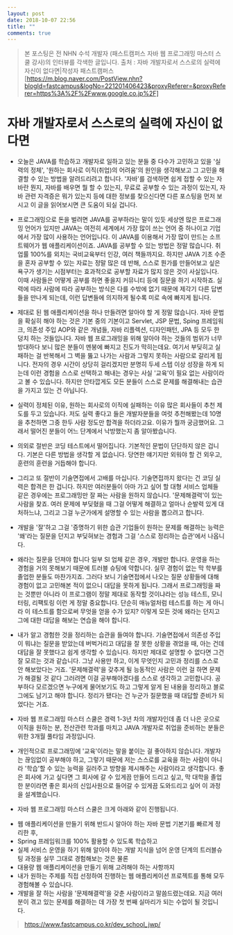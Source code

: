 ```yaml
---
layout: post
date: 2018-10-07 22:56
title: ""
comments: true
---
```


> 본 포스팅은 전 NHN 수석 개발자 (패스트캠퍼스 자바 웹 프로그래밍 마스터 스쿨 강사)의 인터뷰를 각색한 글입니다. 
 > 출처 : 자바 개발자로서 스스로의 실력에 자신이 없다면|작성자 패스트캠퍼스[https://m.blog.naver.com/PostView.nhn?blogId=fastcampus&logNo=221201406423&proxyReferer=&proxyReferer=https%3A%2F%2Fwww.google.co.jp%2F]

# 자바 개발자로서 스스로의 실력에 자신이 없다면

* 오늘은 JAVA를 학습하고 개발자로 일하고 있는 분들 중 다수가 고민하고 있을 '실력의 정체', '원하는 회사로 이직(취업)의 어려움'의 원인을 생각해보고 그 고민을 해결할 수 있는 방법을 알려드리려고 합니다. '자바'를 검색하면 쉽게 접할 수 있는 자바란 뭔지, 자바를 배우면 뭘 할 수 있는지, 무료로 공부할 수 있는 과정이 있는지, 자바 관련 자격증은 뭐가 있는지 등에 대한 정보를 찾으신다면 다른 포스팅을 먼저 보시고 이 글을 읽어보시면 큰 도움이 되실 겁니다.

* 프로그래밍으로 돈을 벌려면 JAVA를 공부하라는 말이 있듯 세상엔 많은 프로그래밍 언어가 있지만 JAVA는 여전히 세계에서 가장 많이 쓰는 언어 중 하나이고 기업에서 가장 많이 사용하는 언어입니다. 이 JAVA를 이용해서 가장 많이 만드는 소프트웨어가 웹 애플리케이션이죠.
JAVA를 공부할 수 있는 방법은 정말 많습니다. 취업률 100%를 외치는 국비교육부터 인강, 여러 책들까지요. 하지만 JAVA 기초 수준을 혼자 공부할 수 있는 자료는 정말 많은 데 반해, 스스로 뭔가를 만들어보고 싶은 욕구가 생기는 시점부터는 효과적으로 공부할 자료가 많지 않은 것이 사실입니다. 이때 사람들은 어떻게 공부를 하면 좋을지 커뮤니티 등에 질문을 하기 시작하죠. 실력에 따라 사람에 따라 공부하는 방식은 다를 수밖에 없기 때문에 제각기 다른 답변들을 만나게 되는데, 이런 답변들에 의지하게 될수록 미로 속에 빠지게 됩니다.

* 제대로 된 웹 애플리케이션을 하나 만들려면 알아야 할 게 정말 많습니다. 자바 문법을 확실히 해야 하는 것은 기본 중의 기본이고 Servlet, JSP 문법, Sping 프레임워크, 의존성 주입 AOP와 같은 개념들, 자바 리플렉션, 디자인패턴, JPA 등 모두 한 덩치 하는 것들입니다. 자바 웹 프로그래밍을 위해 알아야 하는 것들의 범위가 너무 방대하다 보니 많은 분들이 멘붕에 빠지고 진도가 막히는데요. 여기서 부딪히고 실패하는 걸 반복해서 그 벽을 뚫고 나가는 사람과 그렇지 못하는 사람으로 갈리게 됩니다. 전자의 경우 시간이 상당히 걸리겠지만 분명히 두세 스텝 이상 성장을 하게 되는데 이런 경험을 스스로 선택하고 해내는 경우는 사실 '교육'이 필요 없는 사람이라고 볼 수 있습니다. 하지만 안타깝게도 모든 분들이 스스로 문제를 해결해내는 습관을 가지고 있는 건 아닙니다.

* 실력이 정체된 이유, 원하는 회사로의 이직에 실패하는 이유 많은 회사들이 추천 제도를 두고 있습니다. 저도 실력 좋다고 들은 개발자분들을 여럿 추천해봤는데 10명을 추천하면 그중 한두 사람 정도만 합격을 하더라고요. 이유가 뭘까 궁금했어요. 그래서 떨어진 분들이 어느 단계에서 낙방했는지 좀 알아봤습니다.

* 의외로 절반은 코딩 테스트에서 떨어집니다. 기본적인 문법이 단단하지 않은 겁니다. 기본은 다른 방법을 생각할 게 없습니다. 당연한 얘기지만 외워야 할 건 외우고, 훈련의 훈련을 거듭해야 합니다.

* 그리고 또 절반이 기술면접에서 고배를 마십니다. 기술면접까지 왔다는 건 코딩 실력은 합격은 한 겁니다. 하지만 여러분들이 아마 가고 싶어 할 대형 서비스 업체들 같은 경우에는 프로그래밍만 잘 짜는 사람을 원하지 않습니다. '문제해결력'이 있는 사람을 찾죠. 여러 문제에 부딪혔을 때 그걸 어떻게 해결하고 얼마나 순발력 있게 대처하느냐, 그리고 그걸 누군가에게 설명할 수 있는 사람을 뽑으려고 합니다.

* 개발을 '잘'하고 그걸 '증명하기 위한 습관 기업들이 원하는 문제를 해결하는 능력은 '왜'라는 질문을 던지고 부딪혀보는 경험과 그걸 '스스로 정리하는 습관'에서 나옵니다.

* 왜라는 질문을 던져야 합니다 일부 SI 업체 같은 경우, 개발만 합니다. 운영을 하는 경험을 거의 못해보기 때문에 트러블 슈팅에 약합니다. 실무 경험이 없는 막 학부를 졸업한 분들도 마찬가지죠. 그러다 보니 기술면접에서 나오는 질문 상황들에 대해 경험이 없고 고민해본 적이 없으니 대답을 못하게 됩니다. 그래서 프로그래밍을 짜는 것뿐만 아니라 이 프로그램이 정말 제대로 동작할 것이냐라는 성능 테스트, 모니터링, 리팩토링 이런 게 정말 중요합니다. 단순히 매뉴얼처럼 테스트를 하는 게 아니라 이 테스트를 함으로써 무엇을 얻을 수가 있지? 이렇게 모든 것에 왜라는 던지고 그에 대한 대답을 해보는 연습을 해야 합니다.

* 내가 알고 경험한 것을 정리하는 습관을 들여야 합니다. 기술면접에서 의존성 주입이 뭐냐는 질문을 받았는데 버벅거리고 대답을 잘 못한 상황을 겪었을 때, 아는 건데 대답을 잘 못했다고 쉽게 생각할 수 있습니다. 하지만 제대로 설명할 수 없다면 그건 잘 모르는 것과 같습니다. 그냥 사용만 하고, 이게 무엇인지 고민과 정리를 스스로 안 해보았다는 거죠. '문제해결력'을 갖추게 될 능동적인 사람은 이런 걸 하면 문제가 해결될 것 같다 그러려면 이걸 공부해야겠다를 스스로 생각하고 고민합니다. 공부하다 모르겠으면 누구에게 물어보기도 하고 그렇게 알게 된 내용을 정리하고 블로그에도 남기고 해야 합니다. 정리가 됐다는 건 누군가 질문했을 때 대답할 준비가 되었다는 거죠.

* 자바 웹 프로그래밍 마스터 스쿨은 경력 1-3년 차의 개발자인데 좀 더 나은 곳으로 이직을 원하는 분, 전산관련 학과를 마치고 JAVA 개발자로 취업을 준비하는 분들은 위한 3개월 풀타임 과정입니다.

* 개인적으로 프로그래밍에 '교육'이라는 말을 붙이는 걸 좋아하지 않습니다. 개발자는 끊임없이 공부해야 하고, 그렇기 때문에 저는 스스로를 교육을 하는 사람이 아니라 '학습'할 수 있는 능력을 길러주고 방향을 제시해주는 사람이라고 생각합니다. 좋은 회사에 가고 싶다면 그 회사에 갈 수 있게끔 만들어 드리고 싶고, 막 대학을 졸업한 분이라면 좋은 회사의 신입사원으로 들어갈 수 있게끔 도와드리고 싶어 이 과정을 설계했습니다.

* 자바 웹 프로그래밍 마스터 스쿨은 크게 아래와 같이 진행됩니다.

 - 웹 애플리케이션을 만들기 위해 반드시 알아야 하는 자바 문법 기본기를 빠르게 정리한 후,
 - Spring 프레임워크를 100% 활용할 수 있도록 학습하고
 - 실제 서비스 운영을 하기 위해 알아야 하는 개발 지식을 넘어 운영 단계의 트러블슈팅 과정을 실무 그대로 경험해보는 것은 물론
 - 대용량 웹 애플리케이션을 만들기 위해 고려해야 하는 사항까지
 - 내가 원하는 주제를 직접 선정하여 진행하는 웹 애플리케이션 프로젝트를 통해 모두 경험해볼 수 있습니다.
 - 개발을 잘 하는 사람을 '문제해결력'을 갖춘 사람이라고 말씀드렸는데요. 지금 여러분이 겪고 있는 문제를 해결하는 데 가장 첫 번째 실마리가 되는 수업이 될 것입니다.

> https://www.fastcampus.co.kr/dev_school_jwp/
